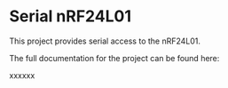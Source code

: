 # Serial nRF24L01
This project provides serial access to the nRF24L01.

The full documentation for the project can be found here:

xxxxxx
